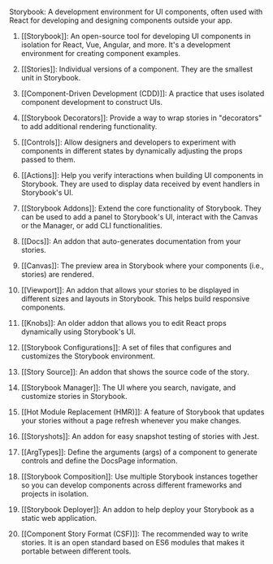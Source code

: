 Storybook: A development environment for UI components, often used with React for developing and designing components outside your app.

1. [[Storybook]]: An open-source tool for developing UI components in isolation for React, Vue, Angular, and more. It's a development environment for creating component examples.

2. [[Stories]]: Individual versions of a component. They are the smallest unit in Storybook.

3. [[Component-Driven Development (CDD)]]: A practice that uses isolated component development to construct UIs.

4. [[Storybook Decorators]]: Provide a way to wrap stories in "decorators" to add additional rendering functionality.

5. [[Controls]]: Allow designers and developers to experiment with components in different states by dynamically adjusting the props passed to them.

6. [[Actions]]: Help you verify interactions when building UI components in Storybook. They are used to display data received by event handlers in Storybook's UI.

7. [[Storybook Addons]]: Extend the core functionality of Storybook. They can be used to add a panel to Storybook's UI, interact with the Canvas or the Manager, or add CLI functionalities.

8. [[Docs]]: An addon that auto-generates documentation from your stories.

9. [[Canvas]]: The preview area in Storybook where your components (i.e., stories) are rendered.

10. [[Viewport]]: An addon that allows your stories to be displayed in different sizes and layouts in Storybook. This helps build responsive components.

11. [[Knobs]]: An older addon that allows you to edit React props dynamically using Storybook's UI.

12. [[Storybook Configurations]]: A set of files that configures and customizes the Storybook environment.

13. [[Story Source]]: An addon that shows the source code of the story.

14. [[Storybook Manager]]: The UI where you search, navigate, and customize stories in Storybook.

15. [[Hot Module Replacement (HMR)]]: A feature of Storybook that updates your stories without a page refresh whenever you make changes.

16. [[Storyshots]]: An addon for easy snapshot testing of stories with Jest.

17. [[ArgTypes]]: Define the arguments (args) of a component to generate controls and define the DocsPage information.

18. [[Storybook Composition]]: Use multiple Storybook instances together so you can develop components across different frameworks and projects in isolation.

19. [[Storybook Deployer]]: An addon to help deploy your Storybook as a static web application.

20. [[Component Story Format (CSF)]]: The recommended way to write stories. It is an open standard based on ES6 modules that makes it portable between different tools.
